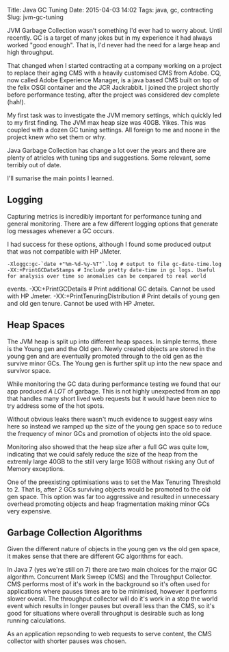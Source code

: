 Title: Java GC Tuning
Date: 2015-04-03 14:02
Tags: java, gc, contracting
Slug: jvm-gc-tuning

JVM Garbage Collection wasn't something I'd ever had to worry about. Until recently. GC is a target of many jokes but in my experience it had always worked "good enough". That is, I'd never had the need for a large heap and high throughput.

That changed when I started contracting at a company working on a project to replace their aging CMS with a heavily customised CMS from Adobe. CQ, now called Adobe Experience Manager, is a java based CMS built on top of the felix OSGI container and the JCR Jackrabbit. I joined the project shortly before performance testing, after the project was considered dev complete (hah!).

My first task was to investigate the JVM memory settings, which quickly led to my first finding. The JVM max heap size was 40GB. Yikes. This was coupled with a dozen GC tuning settings. All foreign to me and noone in the project knew who set them or why.

Java Garbage Collection has change a lot over the years and there are plenty of atricles with tuning tips and suggestions. Some relevant, some terribly out of date.

I'll sumarise the main points I learned.

Logging
-------

Capturing metrics is incredibly important for performance tuning and general monitoring. There are a few different logging options that generate log messages whenever a GC occurs.

I had success for these options, although I found some produced output that was not compatible with HP JMeter.

    -Xloggc:gc-`date +"%m-%d-%y-%T"`.log # output to file gc-date-time.log
    -XX:+PrintGCDateStamps # Include pretty date-time in gc logs. Useful for analysis over time so anomalies can be compared to real world
events.
    -XX:+PrintGCDetails # Print additional GC details. Cannot be used with HP Jmeter.
    -XX:+PrintTenuringDistribution # Print details of young gen and old gen tenure. Cannot be used with HP Jmeter.

Heap Spaces
-----------

The JVM heap is split up into different heap spaces. In simple terms, there is the Young gen and the Old gen. Newly created objects are stored in the young gen and are eventually promoted through to the old gen as the survive minor GCs. The Young gen is further split up into the new space and survivor space.

While monitoring the GC data during performance testing we found that our app produced *A LOT* of garbage. This is not highly unexpected from an app that handles many short lived web requests but it would have been nice to try address some of the hot spots. 

Without obvious leaks there wasn't much evidence to suggest easy wins here so instead we ramped up the size of the young gen space so to reduce the frequency of minor GCs and promotion of objects into the old space. 

Monitoring also showed that the heap size after a full GC was quite low, indicating that we could safely reduce the size of the heap from the extremly large 40GB to the still very large 16GB without risking any Out of Memory exceptions.

One of the preexisting optimisations was to set the Max Tenuring Threshold to 2. That is, after 2 GCs surviving objects would be promoted to the old gen space. This option was far too aggressive and resulted in unnecessary overhead promoting objects and heap fragmentation making minor GCs very expensive.

Garbage Collection Algorithms
-----------------------------

Given the different nature of objects in the young gen vs the old gen space, it makes sense that there are different GC algorithms for each.

In Java 7 (yes we're still on 7) there are two main choices for the major GC algorithm. Concurrent Mark Sweep (CMS) and the Throughput Collector. CMS performs most of it's work in the background so it's often used for applications where pauses times are to be minimised, however it performs slower overal. The throughput collector will do it's work in a stop the world event which results in longer pauses but overall less than the CMS, so it's good for situations where overall throughput is desirable such as long running calculations.

As an application repsonding to web requests to serve content, the CMS collector with shorter pauses was chosen.